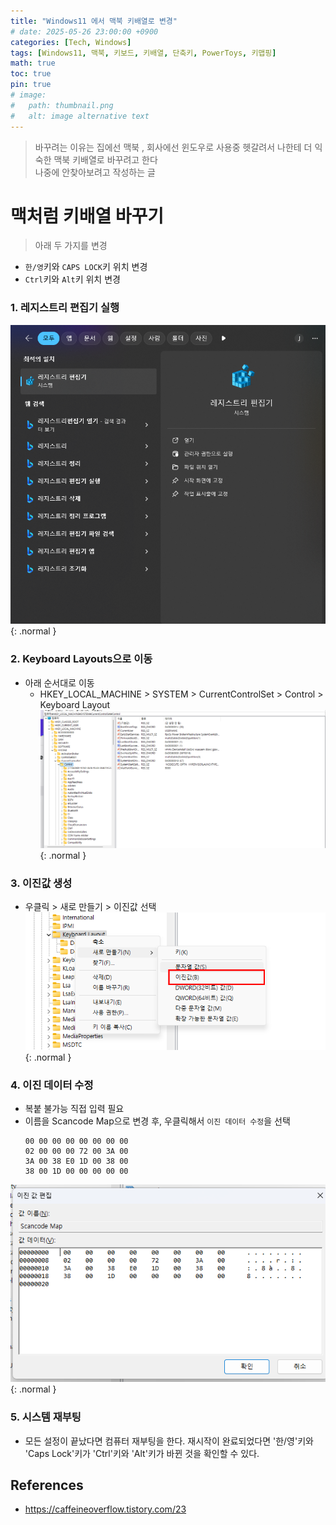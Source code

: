 ```yaml
---
title: "Windows11 에서 맥북 키배열로 변경"
# date: 2025-05-26 23:00:00 +0900
categories: [Tech, Windows]
tags: [Windows11, 맥북, 키보드, 키배열, 단축키, PowerToys, 키맵핑]
math: true
toc: true
pin: true
# image:
#   path: thumbnail.png
#   alt: image alternative text
---
```


> 바꾸려는 이유는 집에선 맥북 , 회사에선 윈도우로 사용중 헷갈려서 나한테 더 익숙한 맥북 키배열로 바꾸려고 한다 <br>
나중에 안찾아보려고 작성하는 글

# 맥처럼 키배열 바꾸기 
> 아래 두 가지를 변경 
- `한/영`키와 `CAPS LOCK`키 위치 변경
- `Ctrl`키와 `Alt`키 위치 변경 

### 1. 레지스트리 편집기 실행 
![Desktop View](/assets/img/for_post/2025-05-25-window-1.png){: .normal }

### 2. Keyboard Layouts으로 이동
- 아래 순서대로 이동 
    - HKEY_LOCAL_MACHINE > SYSTEM > CurrentControlSet > Control > Keyboard Layout
![Desktop View](/assets/img/for_post/2025-05-25-window-2.png){: .normal }


### 3. 이진값 생성
- 우클릭 > 새로 만들기 > 이진값 선택
![Desktop View](/assets/img/for_post/2025-05-25-window-3.png){: .normal }

### 4. 이진 데이터 수정
- 복붙 불가능 직접 입력 필요
- 이름을 Scancode Map으로 변경 후, 우클릭해서 `이진 데이터 수정`을 선택 
    ```
    00 00 00 00 00 00 00 00
    02 00 00 00 72 00 3A 00
    3A 00 38 E0 1D 00 38 00
    38 00 1D 00 00 00 00 00
    ```
![Desktop View](/assets/img/for_post/2025-05-25-window-4.png){: .normal }

### 5. 시스템 재부팅 
- 모든 설정이 끝났다면 컴퓨터 재부팅을 한다. 재시작이 완료되었다면 '한/영'키와 'Caps Lock'키가 'Ctrl'키와 'Alt'키가 바뀐 것을 확인할 수 있다.


## References
- https://caffeineoverflow.tistory.com/23